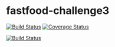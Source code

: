 # fastfood-challenge3

[![Build Status](https://travis-ci.org/walimike/fastfood-challenge3.svg?branch=160883572-helloworld)](https://travis-ci.org/walimike/fastfood-challenge3)                                                    [![Coverage Status](https://coveralls.io/repos/github/walimike/fastfood-challenge3/badge.svg?branch=160883572-helloworld)](https://coveralls.io/github/walimike/fastfood-challenge3?branch=160883572-helloworld)

[![Build Status](https://travis-ci.org/walimike/fastfood-challenge3.svg?branch=master)](https://travis-ci.org/walimike/fastfood-challenge3)

